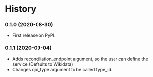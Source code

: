 # History

### 0.1.0 (2020-08-30)

* First release on PyPI.

### 0.1.1 (2020-09-04)

* Adds reconciliation_endpoint argument, so the user can define the service (Defaults to Wikidata)
* Changes qid_type argument to be called type_id.

